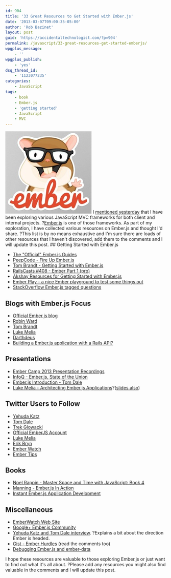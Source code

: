 ```yaml
---
id: 904
title: '33 Great Resources to Get Started with Ember.js'
date: '2013-03-07T09:00:35-05:00'
author: 'Rob Bazinet'
layout: post
guid: 'https://accidentaltechnologist.com/?p=904'
permalink: /javascript/33-great-resources-get-started-emberjs/
wpgplus_message:
    - ''
wpgplus_publish:
    - 'yes'
dsq_thread_id:
    - '1123077235'
categories:
    - JavaScript
tags:
    - book
    - Ember.js
    - 'getting started'
    - JavaScript
    - MVC
---
```


![EmberJS logo](/assets/img/2013/03/EmberJS-logo.jpg "EmberJS-logo.jpg") I [mentioned yesterday](https://accidentaltechnologist.com/javascript/and-the-winner-is-ember-js/) that I have been exploring various JavaScript MVC frameworks for both client and internal projects. ?[Ember.js](http://emberjs.com/) is one of those frameworks. As part of my exploration, I have collected various resources on Ember.js and thought I'd share. ?This list is by no means exhaustive and I'm sure there are loads of other resources that I haven't discovered, add them to the comments and I will update this post. ## Getting Started with Ember.js

- [The "Official" Ember.js Guides](http://emberjs.com/guides/)
- [PeepCode - Fire Up Ember.js](https://peepcode.com/products/emberjs)
- [Tom Brandt - Getting Started with Ember.js](http://twbrandt.github.com/2013/02/11/Ember-Quick_Start_Guide/)
- [RailsCasts #408 - Ember Part 1 (pro)](http://railscasts.com/episodes/408-ember-part-1)
- [Akshay Resources for Getting Started with Ember.js](http://www.akshay.cc/blog/2013-02-05-resources-for-getting-started-with-emberjs.html)
- [Ember Play - a nice Ember playground to test some things out](http://www.emberplay.com/)
- [StackOverflow Ember.js tagged questions](http://stackoverflow.com/questions/tagged/ember.js)
 
## Blogs with Ember.js Focus

- [Official Ember.js blog](http://emberjs.com/blog/)
- [Robin Ward](http://eviltrout.com/)
- [Tom Brandt](http://twbrandt.github.com/)
- [Luke Melia](http://www.lukemelia.com/)
- [Darthdeus](http://darthdeus.github.com/)
- [Building a Ember.js application with a Rails API?](http://reefpoints.dockyard.com/ember/2013/01/07/building-an-ember-app-with-rails-api-part-1.html)
 
## Presentations

- [Ember Camp 2013 Presentation Recordings](https://addepar.com/ember/)
- [InfoQ - Ember.js, State of the Union](http://www.infoq.com/presentations/Ember-js)
- [Ember.js Introduction - Tom Dale](http://www.youtube.com/watch?feature=player_embedded&v=hod-KX81i7s)
- [Luke Melia - Architecting Ember.js Applications](http://www.cloudee.com/go#/c/504a311f8ad6c2634f00002f)?([slides also](http://www.lukemelia.com/blog/archives/2012/08/23/architecting-ember-js-apps/))
 
## Twitter Users to Follow

- [Yehuda Katz](https://twitter.com/wycats)
- [Tom Dale](https://twitter.com/tomdale)
- [Trek Glowacki](https://twitter.com/trek)
- [Official EmberJS Account](https://twitter.com/emberjs)
- [Luke Melia](https://twitter.com/lukemelia)
- [Erik Bryn](https://twitter.com/ebryn)
- [Ember Watch](https://twitter.com/EmberWatch)
- [Ember Tips](https://twitter.com/embertips)
 
## Books

- [Noel Rappin - Master Space and Time with JavaScript: Book 4](https://noelrappin.dpdcart.com/)
- [Manning - Ember.js In Action](http://www.manning.com/skeie/)
- [Instant Ember.js Application Development](http://www.packtpub.com/emberjs-application-development/book)
 
## Miscellaneous

- [EmberWatch Web Site](http://emberwatch.com/)
- [Google+ Ember.js Community](https://plus.google.com/communities/106387049790387471205)
- [Yehuda Katz and Tom Dale interview](http://net.tutsplus.com/articles/interviews/ember-js-core-team-interview/). ?Explains a bit about the direction Ember is headed.
- [Gist - Ember Hurdles](https://gist.github.com/polotek/928a1ae8bbf401a11b8b) (read the comments too)
- [Debugging Ember.js and ember-data](http://www.akshay.cc/blog/2013-02-22-debugging-ember-js-and-ember-data.html)
 
 I hope these resources are valuable to those exploring Ember.js or just want to find out what it's all about. ?Please add any resources you might also find valuable in the comments and I will update this post.